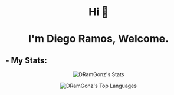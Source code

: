 <h1 align="center">Hi 👋</h1>
<h1 align="center">I'm Diego Ramos, Welcome.</h1>

<h2 align="left">- My Stats:</h2>
<div align="center">

![DRamGonz's Stats](https://github-readme-stats.vercel.app/api?username=DRamGonz&theme=highcontrast&show_icons=true&hide_border=false&count_private=true)
            
![DRamGonz's Top Languages](https://github-readme-stats.vercel.app/api/top-langs/?username=DRamGonz&theme=highcontrast&show_icons=true&hide_border=false&layout=compact)
    
</div>
